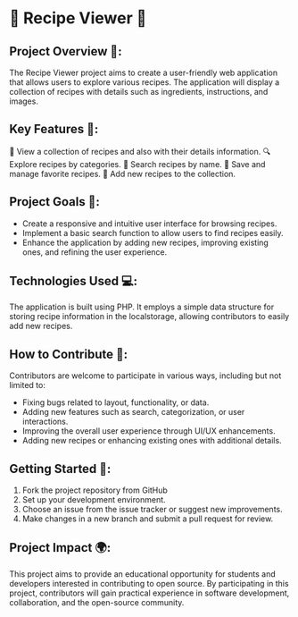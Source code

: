 # 🍳 Recipe Viewer 📜

## Project Overview 🌟:
The Recipe Viewer project aims to create a user-friendly web application that allows users to explore various recipes. The application will display a collection of recipes with details such as ingredients, instructions, and images. 

## Key Features 🌟:

👀 View a collection of recipes and also with their details information.
🔍 Explore recipes by categories.
🔎 Search recipes by name.
💾 Save and manage favorite recipes.
📝 Add new recipes to the collection.

## Project Goals 🎯:

- Create a responsive and intuitive user interface for browsing recipes.
- Implement a basic search function to allow users to find recipes easily.
- Enhance the application by adding new recipes, improving existing ones, and refining the user experience.

## Technologies Used 💻:
The application is built using PHP. It employs a simple data structure for storing recipe information in the localstorage, allowing contributors to easily add new recipes.

## How to Contribute 🤝:
Contributors are welcome to participate in various ways, including but not limited to:

- Fixing bugs related to layout, functionality, or data.
- Adding new features such as search, categorization, or user interactions.
- Improving the overall user experience through UI/UX enhancements.
- Adding new recipes or enhancing existing ones with additional details.

## Getting Started 🚀:

1. Fork the project repository from GitHub
2. Set up your development environment.
3. Choose an issue from the issue tracker or suggest new improvements.
4. Make changes in a new branch and submit a pull request for review.

## Project Impact 🌍:
This project aims to provide an educational opportunity for students and developers interested in contributing to open source. By participating in this project, contributors will gain practical experience in software development, collaboration, and the open-source community.
